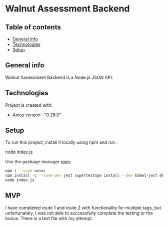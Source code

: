 # Walnut Assessment Backend

## Table of contents
* [General info](#general-info)
* [Technologies](#technologies)
* [Setup](#setup)

## General info
Walnut Assessment Backend is a Node.js JSON API.

## Technologies
Project is created with:
* Axios version : "0.26.0"

## Setup
To run this project, install it locally using npm and run :

node index.js

Use the package manager [npm](https://www.npmjs.com/).

```bash
npm i --save axios
npm install -g --save-dev jest supertestnpm install --dev babel-jest @babel/core @babel/preset-env
node index.js
```
## MVP
I have completed route 1 and route 2 with functionality for multiple tags, but unfortunately, I was not able to successfully complete the testing or the bonus. There is a test file with my attempt.
